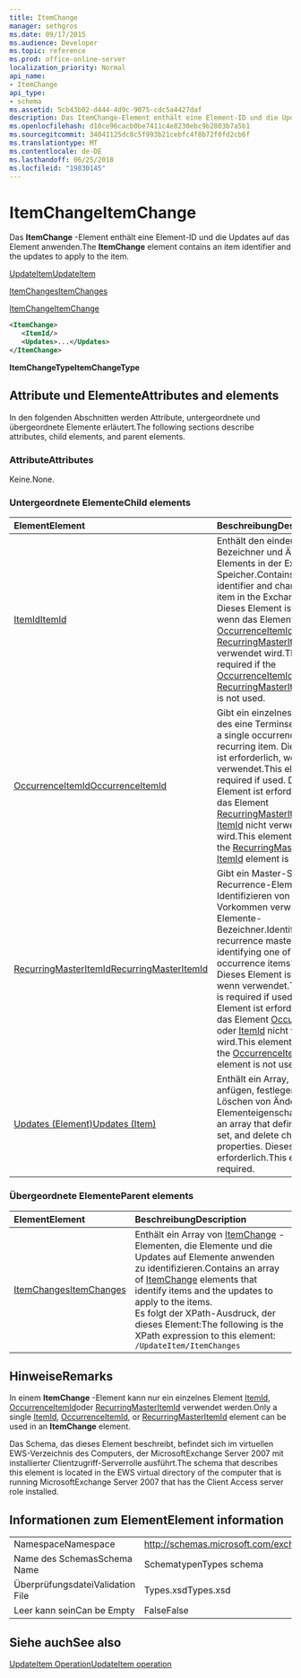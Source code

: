 ```yaml
---
title: ItemChange
manager: sethgros
ms.date: 09/17/2015
ms.audience: Developer
ms.topic: reference
ms.prod: office-online-server
localization_priority: Normal
api_name:
- ItemChange
api_type:
- schema
ms.assetid: 5cb43b02-d444-4d9c-9075-cdc5a4427daf
description: Das ItemChange-Element enthält eine Element-ID und die Updates auf das Element anwenden.
ms.openlocfilehash: d10ce96cacb0be7411c4e8230ebc9b2803b7a5b1
ms.sourcegitcommit: 34041125dc8c5f993b21cebfc4f8b72f0fd2cb6f
ms.translationtype: MT
ms.contentlocale: de-DE
ms.lasthandoff: 06/25/2018
ms.locfileid: "19830145"
---
```

# <a name="itemchange"></a><span data-ttu-id="d0582-103">ItemChange</span><span class="sxs-lookup"><span data-stu-id="d0582-103">ItemChange</span></span>

<span data-ttu-id="d0582-104">Das **ItemChange** -Element enthält eine Element-ID und die Updates auf das Element anwenden.</span><span class="sxs-lookup"><span data-stu-id="d0582-104">The **ItemChange** element contains an item identifier and the updates to apply to the item.</span></span> 
  
[<span data-ttu-id="d0582-105">UpdateItem</span><span class="sxs-lookup"><span data-stu-id="d0582-105">UpdateItem</span></span>](updateitem.md)
  
[<span data-ttu-id="d0582-106">ItemChanges</span><span class="sxs-lookup"><span data-stu-id="d0582-106">ItemChanges</span></span>](itemchanges.md)
  
[<span data-ttu-id="d0582-107">ItemChange</span><span class="sxs-lookup"><span data-stu-id="d0582-107">ItemChange</span></span>](itemchange.md)
  
```xml
<ItemChange>
   <ItemId/>
   <Updates>...</Updates>
</ItemChange>
```

 <span data-ttu-id="d0582-108">**ItemChangeType**</span><span class="sxs-lookup"><span data-stu-id="d0582-108">**ItemChangeType**</span></span>
## <a name="attributes-and-elements"></a><span data-ttu-id="d0582-109">Attribute und Elemente</span><span class="sxs-lookup"><span data-stu-id="d0582-109">Attributes and elements</span></span>

<span data-ttu-id="d0582-110">In den folgenden Abschnitten werden Attribute, untergeordnete und übergeordnete Elemente erläutert.</span><span class="sxs-lookup"><span data-stu-id="d0582-110">The following sections describe attributes, child elements, and parent elements.</span></span>
  
### <a name="attributes"></a><span data-ttu-id="d0582-111">Attribute</span><span class="sxs-lookup"><span data-stu-id="d0582-111">Attributes</span></span>

<span data-ttu-id="d0582-112">Keine.</span><span class="sxs-lookup"><span data-stu-id="d0582-112">None.</span></span>
  
### <a name="child-elements"></a><span data-ttu-id="d0582-113">Untergeordnete Elemente</span><span class="sxs-lookup"><span data-stu-id="d0582-113">Child elements</span></span>

|<span data-ttu-id="d0582-114">**Element**</span><span class="sxs-lookup"><span data-stu-id="d0582-114">**Element**</span></span>|<span data-ttu-id="d0582-115">**Beschreibung**</span><span class="sxs-lookup"><span data-stu-id="d0582-115">**Description**</span></span>|
|:-----|:-----|
|[<span data-ttu-id="d0582-116">ItemId</span><span class="sxs-lookup"><span data-stu-id="d0582-116">ItemId</span></span>](itemid.md) <br/> |<span data-ttu-id="d0582-117">Enthält den eindeutigen Bezeichner und Ändern eines Elements in der Exchange-Speicher.</span><span class="sxs-lookup"><span data-stu-id="d0582-117">Contains the unique identifier and change key of an item in the Exchange store.</span></span> <span data-ttu-id="d0582-118">Dieses Element ist erforderlich, wenn das Element [OccurrenceItemId](occurrenceitemid.md) oder [RecurringMasterItemId](recurringmasteritemid.md) nicht verwendet wird.</span><span class="sxs-lookup"><span data-stu-id="d0582-118">This element is required if the [OccurrenceItemId](occurrenceitemid.md) or [RecurringMasterItemId](recurringmasteritemid.md) element is not used.</span></span>  <br/> |
|[<span data-ttu-id="d0582-119">OccurrenceItemId</span><span class="sxs-lookup"><span data-stu-id="d0582-119">OccurrenceItemId</span></span>](occurrenceitemid.md) <br/> |<span data-ttu-id="d0582-120">Gibt ein einzelnes Vorkommen des eine Terminserie.</span><span class="sxs-lookup"><span data-stu-id="d0582-120">Identifies a single occurrence of a recurring item.</span></span> <span data-ttu-id="d0582-121">Dieses Element ist erforderlich, wenn verwendet.</span><span class="sxs-lookup"><span data-stu-id="d0582-121">This element is required if used.</span></span> <span data-ttu-id="d0582-122">Dieses Element ist erforderlich, wenn das Element [RecurringMasterItemId](recurringmasteritemid.md) oder [ItemId](itemid.md) nicht verwendet wird.</span><span class="sxs-lookup"><span data-stu-id="d0582-122">This element is required if the [RecurringMasterItemId](recurringmasteritemid.md) or [ItemId](itemid.md) element is not used.</span></span>  <br/> |
|[<span data-ttu-id="d0582-123">RecurringMasterItemId</span><span class="sxs-lookup"><span data-stu-id="d0582-123">RecurringMasterItemId</span></span>](recurringmasteritemid.md) <br/> |<span data-ttu-id="d0582-124">Gibt ein Master-Shape Recurrence-Element durch das Identifizieren von seine Vorkommen verwandte Elemente-Bezeichner.</span><span class="sxs-lookup"><span data-stu-id="d0582-124">Identifies a recurrence master item by identifying one of its related occurrence items' identifiers.</span></span> <span data-ttu-id="d0582-125">Dieses Element ist erforderlich, wenn verwendet.</span><span class="sxs-lookup"><span data-stu-id="d0582-125">This element is required if used.</span></span> <span data-ttu-id="d0582-126">Dieses Element ist erforderlich, wenn das Element [OccurrenceItemId](occurrenceitemid.md) oder [ItemId](itemid.md) nicht verwendet wird.</span><span class="sxs-lookup"><span data-stu-id="d0582-126">This element is required if the [OccurrenceItemId](occurrenceitemid.md) or [ItemId](itemid.md) element is not used.</span></span>  <br/> |
|[<span data-ttu-id="d0582-127">Updates (Element)</span><span class="sxs-lookup"><span data-stu-id="d0582-127">Updates (Item)</span></span>](updates-item.md) <br/> |<span data-ttu-id="d0582-128">Enthält ein Array, definiert anfügen, festlegen und Löschen von Änderungen an Elementeigenschaften.</span><span class="sxs-lookup"><span data-stu-id="d0582-128">Contains an array that defines append, set, and delete changes to item properties.</span></span> <span data-ttu-id="d0582-129">Dieses Element ist erforderlich.</span><span class="sxs-lookup"><span data-stu-id="d0582-129">This element is required.</span></span>  <br/> |
   
### <a name="parent-elements"></a><span data-ttu-id="d0582-130">Übergeordnete Elemente</span><span class="sxs-lookup"><span data-stu-id="d0582-130">Parent elements</span></span>

|<span data-ttu-id="d0582-131">**Element**</span><span class="sxs-lookup"><span data-stu-id="d0582-131">**Element**</span></span>|<span data-ttu-id="d0582-132">**Beschreibung**</span><span class="sxs-lookup"><span data-stu-id="d0582-132">**Description**</span></span>|
|:-----|:-----|
|[<span data-ttu-id="d0582-133">ItemChanges</span><span class="sxs-lookup"><span data-stu-id="d0582-133">ItemChanges</span></span>](itemchanges.md) <br/> |<span data-ttu-id="d0582-134">Enthält ein Array von [ItemChange](itemchange.md) -Elementen, die Elemente und die Updates auf Elemente anwenden zu identifizieren.</span><span class="sxs-lookup"><span data-stu-id="d0582-134">Contains an array of [ItemChange](itemchange.md) elements that identify items and the updates to apply to the items.</span></span>  <br/> <span data-ttu-id="d0582-135">Es folgt der XPath-Ausdruck, der dieses Element:</span><span class="sxs-lookup"><span data-stu-id="d0582-135">The following is the XPath expression to this element:</span></span>  <br/>  `/UpdateItem/ItemChanges` <br/> |
   
## <a name="remarks"></a><span data-ttu-id="d0582-136">Hinweise</span><span class="sxs-lookup"><span data-stu-id="d0582-136">Remarks</span></span>

<span data-ttu-id="d0582-137">In einem **ItemChange** -Element kann nur ein einzelnes Element [ItemId](itemid.md), [OccurrenceItemId](occurrenceitemid.md)oder [RecurringMasterItemId](recurringmasteritemid.md) verwendet werden.</span><span class="sxs-lookup"><span data-stu-id="d0582-137">Only a single [ItemId](itemid.md), [OccurrenceItemId](occurrenceitemid.md), or [RecurringMasterItemId](recurringmasteritemid.md) element can be used in an **ItemChange** element.</span></span> 
  
<span data-ttu-id="d0582-138">Das Schema, das dieses Element beschreibt, befindet sich im virtuellen EWS-Verzeichnis des Computers, der MicrosoftExchange Server 2007 mit installierter Clientzugriff-Serverrolle ausführt.</span><span class="sxs-lookup"><span data-stu-id="d0582-138">The schema that describes this element is located in the EWS virtual directory of the computer that is running MicrosoftExchange Server 2007 that has the Client Access server role installed.</span></span>
  
## <a name="element-information"></a><span data-ttu-id="d0582-139">Informationen zum Element</span><span class="sxs-lookup"><span data-stu-id="d0582-139">Element information</span></span>

|||
|:-----|:-----|
|<span data-ttu-id="d0582-140">Namespace</span><span class="sxs-lookup"><span data-stu-id="d0582-140">Namespace</span></span>  <br/> |http://schemas.microsoft.com/exchange/services/2006/types  <br/> |
|<span data-ttu-id="d0582-141">Name des Schemas</span><span class="sxs-lookup"><span data-stu-id="d0582-141">Schema Name</span></span>  <br/> |<span data-ttu-id="d0582-142">Schematypen</span><span class="sxs-lookup"><span data-stu-id="d0582-142">Types schema</span></span>  <br/> |
|<span data-ttu-id="d0582-143">Überprüfungsdatei</span><span class="sxs-lookup"><span data-stu-id="d0582-143">Validation File</span></span>  <br/> |<span data-ttu-id="d0582-144">Types.xsd</span><span class="sxs-lookup"><span data-stu-id="d0582-144">Types.xsd</span></span>  <br/> |
|<span data-ttu-id="d0582-145">Leer kann sein</span><span class="sxs-lookup"><span data-stu-id="d0582-145">Can be Empty</span></span>  <br/> |<span data-ttu-id="d0582-146">False</span><span class="sxs-lookup"><span data-stu-id="d0582-146">False</span></span>  <br/> |
   
## <a name="see-also"></a><span data-ttu-id="d0582-147">Siehe auch</span><span class="sxs-lookup"><span data-stu-id="d0582-147">See also</span></span>



[<span data-ttu-id="d0582-148">UpdateItem Operation</span><span class="sxs-lookup"><span data-stu-id="d0582-148">UpdateItem operation</span></span>](updateitem-operation.md)


